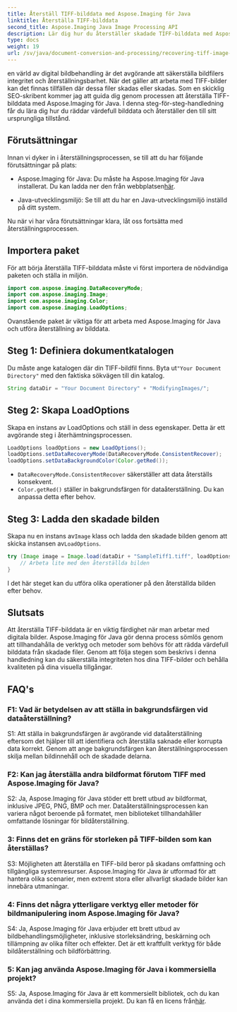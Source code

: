 ```yaml
---
title: Återställ TIFF-bilddata med Aspose.Imaging för Java
linktitle: Återställa TIFF-bilddata
second_title: Aspose.Imaging Java Image Processing API
description: Lär dig hur du återställer skadade TIFF-bilddata med Aspose.Imaging för Java. Återställ bildintegriteten med denna steg-för-steg-guide.
type: docs
weight: 19
url: /sv/java/document-conversion-and-processing/recovering-tiff-image-data/
---
```

en värld av digital bildbehandling är det avgörande att säkerställa bildfilers integritet och återställningsbarhet. När det gäller att arbeta med TIFF-bilder kan det finnas tillfällen där dessa filer skadas eller skadas. Som en skicklig SEO-skribent kommer jag att guida dig genom processen att återställa TIFF-bilddata med Aspose.Imaging för Java. I denna steg-för-steg-handledning får du lära dig hur du räddar värdefull bilddata och återställer den till sitt ursprungliga tillstånd.

## Förutsättningar

Innan vi dyker in i återställningsprocessen, se till att du har följande förutsättningar på plats:

-  Aspose.Imaging för Java: Du måste ha Aspose.Imaging för Java installerat. Du kan ladda ner den från webbplatsen[här](https://releases.aspose.com/imaging/java/).

- Java-utvecklingsmiljö: Se till att du har en Java-utvecklingsmiljö inställd på ditt system.

Nu när vi har våra förutsättningar klara, låt oss fortsätta med återställningsprocessen.

## Importera paket

För att börja återställa TIFF-bilddata måste vi först importera de nödvändiga paketen och ställa in miljön.


```java
import com.aspose.imaging.DataRecoveryMode;
import com.aspose.imaging.Image;
import com.aspose.imaging.Color;
import com.aspose.imaging.LoadOptions;
```

Ovanstående paket är viktiga för att arbeta med Aspose.Imaging för Java och utföra återställning av bilddata.


## Steg 1: Definiera dokumentkatalogen

 Du måste ange katalogen där din TIFF-bildfil finns. Byta ut`"Your Document Directory"` med den faktiska sökvägen till din katalog.

```java
String dataDir = "Your Document Directory" + "ModifyingImages/";
```

## Steg 2: Skapa LoadOptions

Skapa en instans av LoadOptions och ställ in dess egenskaper. Detta är ett avgörande steg i återhämtningsprocessen.

```java
LoadOptions loadOptions = new LoadOptions();
loadOptions.setDataRecoveryMode(DataRecoveryMode.ConsistentRecover);
loadOptions.setDataBackgroundColor(Color.getRed());
```

- `DataRecoveryMode.ConsistentRecover` säkerställer att data återställs konsekvent.
- `Color.getRed()` ställer in bakgrundsfärgen för dataåterställning. Du kan anpassa detta efter behov.

## Steg 3: Ladda den skadade bilden

 Skapa nu en instans av`Image` klass och ladda den skadade bilden genom att skicka instansen av`LoadOptions`.

```java
try (Image image = Image.load(dataDir + "SampleTiff1.tiff", loadOptions)) {
    // Arbeta lite med den återställda bilden
}
```

I det här steget kan du utföra olika operationer på den återställda bilden efter behov.

## Slutsats

Att återställa TIFF-bilddata är en viktig färdighet när man arbetar med digitala bilder. Aspose.Imaging för Java gör denna process sömlös genom att tillhandahålla de verktyg och metoder som behövs för att rädda värdefull bilddata från skadade filer. Genom att följa stegen som beskrivs i denna handledning kan du säkerställa integriteten hos dina TIFF-bilder och behålla kvaliteten på dina visuella tillgångar.

## FAQ's

### F1: Vad är betydelsen av att ställa in bakgrundsfärgen vid dataåterställning?

S1: Att ställa in bakgrundsfärgen är avgörande vid dataåterställning eftersom det hjälper till att identifiera och återställa saknade eller korrupta data korrekt. Genom att ange bakgrundsfärgen kan återställningsprocessen skilja mellan bildinnehåll och de skadade delarna.

### F2: Kan jag återställa andra bildformat förutom TIFF med Aspose.Imaging för Java?

S2: Ja, Aspose.Imaging för Java stöder ett brett utbud av bildformat, inklusive JPEG, PNG, BMP och mer. Dataåterställningsprocessen kan variera något beroende på formatet, men biblioteket tillhandahåller omfattande lösningar för bildåterställning.

### 3: Finns det en gräns för storleken på TIFF-bilden som kan återställas?

S3: Möjligheten att återställa en TIFF-bild beror på skadans omfattning och tillgängliga systemresurser. Aspose.Imaging för Java är utformad för att hantera olika scenarier, men extremt stora eller allvarligt skadade bilder kan innebära utmaningar.

### 4: Finns det några ytterligare verktyg eller metoder för bildmanipulering inom Aspose.Imaging för Java?

S4: Ja, Aspose.Imaging för Java erbjuder ett brett utbud av bildbehandlingsmöjligheter, inklusive storleksändring, beskärning och tillämpning av olika filter och effekter. Det är ett kraftfullt verktyg för både bildåterställning och bildförbättring.

### 5: Kan jag använda Aspose.Imaging för Java i kommersiella projekt?

S5: Ja, Aspose.Imaging för Java är ett kommersiellt bibliotek, och du kan använda det i dina kommersiella projekt. Du kan få en licens från[här](https://purchase.aspose.com/buy).